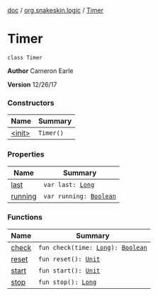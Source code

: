 [doc](../../index.md) / [org.snakeskin.logic](../index.md) / [Timer](./index.md)

# Timer

`class Timer`

**Author**
Cameron Earle

**Version**
12/26/17

### Constructors

| Name | Summary |
|---|---|
| [&lt;init&gt;](-init-.md) | `Timer()` |

### Properties

| Name | Summary |
|---|---|
| [last](last.md) | `var last: `[`Long`](https://kotlinlang.org/api/latest/jvm/stdlib/kotlin/-long/index.html) |
| [running](running.md) | `var running: `[`Boolean`](https://kotlinlang.org/api/latest/jvm/stdlib/kotlin/-boolean/index.html) |

### Functions

| Name | Summary |
|---|---|
| [check](check.md) | `fun check(time: `[`Long`](https://kotlinlang.org/api/latest/jvm/stdlib/kotlin/-long/index.html)`): `[`Boolean`](https://kotlinlang.org/api/latest/jvm/stdlib/kotlin/-boolean/index.html) |
| [reset](reset.md) | `fun reset(): `[`Unit`](https://kotlinlang.org/api/latest/jvm/stdlib/kotlin/-unit/index.html) |
| [start](start.md) | `fun start(): `[`Unit`](https://kotlinlang.org/api/latest/jvm/stdlib/kotlin/-unit/index.html) |
| [stop](stop.md) | `fun stop(): `[`Long`](https://kotlinlang.org/api/latest/jvm/stdlib/kotlin/-long/index.html) |
